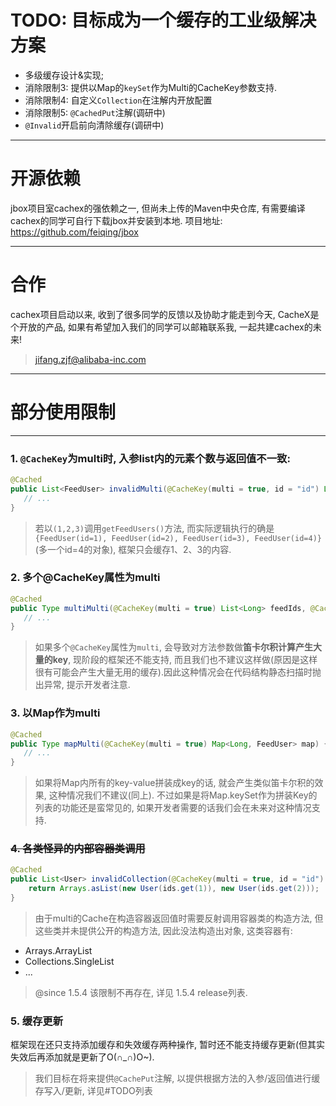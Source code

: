# TODO: 目标成为一个缓存的工业级解决方案
- 多级缓存设计&实现;
- 消除限制3: 提供以Map的`keySet`作为Multi的CacheKey参数支持.
- 消除限制4: 自定义`Collection`在注解内开放配置
- 消除限制5: `@CachedPut`注解(调研中)    
- `@Invalid`开启前向清除缓存(调研中)

---
# 开源依赖
jbox项目室cachex的强依赖之一, 但尚未上传的Maven中央仓库, 有需要编译cachex的同学可自行下载jbox并安装到本地.
项目地址: https://github.com/feiqing/jbox

---
# 合作
cachex项目启动以来, 收到了很多同学的反馈以及协助才能走到今天, 
CacheX是个开放的产品, 如果有希望加入我们的同学可以邮箱联系我, 一起共建cachex的未来!
> jifang.zjf@alibaba-inc.com

----
# 部分使用限制

---
### 1. `@CacheKey`为multi时, 入参list内的元素个数与返回值不一致:
```java
@Cached
public List<FeedUser> invalidMulti(@CacheKey(multi = true, id = "id") List<Long> feedIds) {
   // ...
}
```

> 若以`(1,2,3)`调用`getFeedUsers()`方法, 而实际逻辑执行的确是`{FeedUser(id=1), FeedUser(id=2), FeedUser(id=3), FeedUser(id=4)}`(多一个id=4的对象), 框架只会缓存1、2、3的内容.

### 2. 多个@CacheKey属性为multi
```java
@Cached
public Type multiMulti(@CacheKey(multi = true) List<Long> feedIds, @CacheKey(multi = true) List<Long> authorIds ) {
   // ...
}
```
> 如果多个`@CacheKey`属性为`multi`, 会导致对方法参数做**笛卡尔积计算产生大量的key**, 现阶段的框架还不能支持, 而且我们也不建议这样做(原因是这样很有可能会产生大量无用的缓存).因此这种情况会在代码结构静态扫描时抛出异常, 提示开发者注意.

### 3. 以Map作为multi

```java
@Cached
public Type mapMulti(@CacheKey(multi = true) Map<Long, FeedUser> map) {
   // ...
}
```
> 如果将Map内所有的key-value拼装成key的话, 就会产生类似笛卡尔积的效果, 这种情况我们不建议(同上). 不过如果是将Map.keySet作为拼装Key的列表的功能还是蛮常见的, 如果开发者需要的话我们会在未来对这种情况支持.

### ~~4. 各类怪异的内部容器类调用~~
```java
@Cached
public List<User> invalidCollection(@CacheKey(multi = true, id = "id") List<Long> ids) {
    return Arrays.asList(new User(ids.get(1)), new User(ids.get(2)));
}
```

> 由于multi的Cache在构造容器返回值时需要反射调用容器类的构造方法, 但这些类并未提供公开的构造方法, 因此没法构造出对象, 这类容器有:

- Arrays.ArrayList
- Collections.SingleList
- ...

> @since 1.5.4 该限制不再存在, 详见 1.5.4 release列表.

### 5. 缓存更新
框架现在还只支持添加缓存和失效缓存两种操作, 暂时还不能支持缓存更新(但其实失效后再添加就是更新了O(∩_∩)O~).

> 我们目标在将来提供`@CachePut`注解, 以提供根据方法的入参/返回值进行缓存写入/更新, 详见#TODO列表